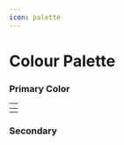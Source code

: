 ```yaml
---
icon: palette
---
```


# Colour Palette

### **Primary Color**

<table data-card-size="large" data-view="cards" data-full-width="true"><thead><tr><th></th></tr></thead><tbody><tr><td></td></tr></tbody></table>





### Secondary











